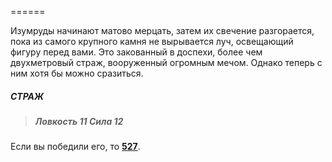 ======

Изумруды начинают матово мерцать, затем их свечение разгорается, пока из самого крупного камня не вырывается луч, освещающий фигуру перед вами. Это закованный в доспехи, более чем двухметровый страж, вооруженный огромным мечом. Однако теперь с ним хотя бы можно сразиться.

##### СТРАЖ

> ##### Ловкость 11 Сила 12

Если вы победили его, то [**527**](#n_527).

